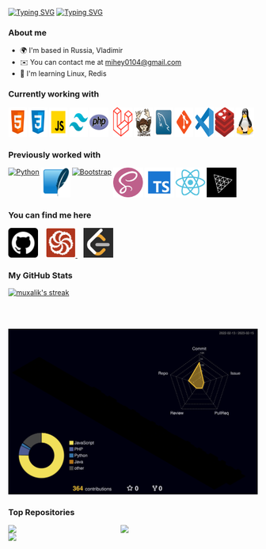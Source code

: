 [![Typing SVG](https://readme-typing-svg.demolab.com?font=Fira+Code&weight=600&size=55&duration=2000&pause=1000000&color=F75C7E&center=true&vCenter=true&width=1000&height=100&lines=Mihail+Kornilov)](https://git.io/typing-svg)
[![Typing SVG](https://readme-typing-svg.herokuapp.com?font=Fira+Code&weight=500&size=35&duration=3500&pause=700&center=true&vCenter=true&width=1000&lines=Backend+Developer;PHP/Laravel+Developer&color=f75c7e)](https://git.io/typing-svg)

### About me

* 🌍  I'm based in Russia, Vladimir
* ✉️  You can contact me at [mihey0104@gmail.com](mailto:mihey0104@gmail.com)
* 🧠  I'm learning Linux, Redis

### Currently working with

<p align="left" style="display: flex; gap: 3px">
    <a href="https://developer.mozilla.org/en-US/docs/Glossary/HTML5" target="_blank" rel="noreferrer">
        <img src="icons/html.png" width="60" height="60" alt="HTML5" />
    </a>
    <a href="https://www.w3.org/TR/CSS/#css" target="_blank" rel="noreferrer">
        <img src="icons/css.png" width="60" height="60" alt="CSS3" />
    </a>
    <a href="https://developer.mozilla.org/en-US/docs/Web/JavaScript" target="_blank" rel="noreferrer">
        <img src="icons/javascript.png" width="60" height="60" alt="JavaScript" />
    </a>
    <a href="#" target="_blank" rel="noreferrer">
        <img src="icons/tailwind.png" width="60" height="60" alt="Tailwind" />
    </a>
    <a href="https://www.php.net/" target="_blank" rel="noreferrer">
        <img src="icons/php.png" width="60" height="60" alt="PHP" />
    </a>
    &nbsp;
    <a href="https://laravel.com/" target="_blank" rel="noreferrer">
        <img src="icons/laravel.png" width="60" height="60" alt="Laravel" />
    </a>
    <a href="https://getcomposer.org/" target="_blank" rel="noreferrer">
        <img src="icons/composer.png" width="60" height="60" alt="Composer" />
    </a>
    <a href="#" target="_blank" rel="noreferrer">
        <img src="icons/mysql.png" width="60" height="60" alt="Mysql" />
    </a>
    <a href="https://git-scm.com/" target="_blank" rel="noreferrer">
        <img src="icons/git.png" width="60" height="60" alt="Git" />
    </a>
    <a href="#" target="_blank" rel="noreferrer">
        <img src="icons/vscode.png" width="60" height="60" alt="VSCode" />
    </a>
    <a href="#" target="_blank" rel="noreferrer">
        <img src="icons/redis.png" width="60" height="60" alt="Redis" />
    </a>
    <a href="#" target="_blank" rel="noreferrer">
        <img src="icons/linux.png" width="60" height="60" alt="Linux" />
    </a>
    &nbsp;
</p>

### Previously worked with

<p style="display: flex; gap: 3px">
    <a href="https://www.python.org/" target="_blank" rel="noreferrer">
        <img src="https://raw.githubusercontent.com/danielcranney/readme-generator/main/public/icons/skills/python-colored.svg" width="60" height="60" alt="Python" />
    </a>
    <a href="https://www.sqlite.org/" target="_blank" rel="noreferrer">
        <img src="icons/SQLite.png" width="60" height="60" alt="SQLite" />
    </a>
    <a href="https://getbootstrap.com/" target="_blank" rel="noreferrer">
        <img src="https://raw.githubusercontent.com/danielcranney/readme-generator/main/public/icons/skills/bootstrap-colored.svg" width="60" height="60" alt="Bootstrap" />
    </a>
    <a href="https://sass-lang.com/" target="_blank" rel="noreferrer">
        <img src="icons/sass.png" width="60" height="60" alt="Sass" />
    </a>
    <a href="https://developer.mozilla.org/en-US/docs/Web/TypeScript" target="_blank" rel="noreferrer">
        <img src="icons/typescript.png" width="60" height="60" alt="TypeScript" />
    </a>
    <a href="#" target="_blank" rel="noreferrer">
        <img src="icons/reactjs.png" width="60" height="60" alt="React" />
    </a>
    <a href="#" target="_blank" rel="noreferrer">
        <img src="icons/threejs.png" width="60" height="60" alt="Three.js" />
    </a>
</p>

### You can find me here

<p align="left">
    <a href="https://www.github.com/muxalik" target="_blank" rel="noreferrer" style="color: white;">
        <img src="icons/github.png" width="60" height="60"/>
    </a>&nbsp;&nbsp;
    <a href="https://www.codewars.com/users/MashkaKakashka2011" target="_blank" rel="noreferrer">
        <img src="icons/codewars.svg" width="60" height="60" />
    </a>&nbsp;&nbsp;
    <a href="https://leetcode.com/Mihey0104/" target="_blank" rel="noreferrer">
        <img src="icons/Leetcode.jpg" width="60" height="60" />
    </a>
</p>

### My GitHub Stats
    
<a href="http://www.github.com/muxalik">
    <img title="🔥 Get streak stats for your profile at git.io/streak-stats" alt="muxalik's streak" src="https://streak-stats.demolab.com/?user=muxalik&theme=monokai-metallian&hide_border=true" />
</a>
<br />
<br />
<!-- <a href="http://www.github.com/muxalik">
    <img src="https://github-readme-activity-graph.cyclic.app/graph?username=muxalik&bg_color=1f212e&color=fecd71&line=f75c7e&point=ffffff&area_color=1c1917&area=true&hide_border=true&custom_title=Muxalik's%20GitHub%20Contribution%20Graph" alt="GitHub Commits Graph" />
</a> -->
<br /><br />

![](./profile-3d-contrib/profile-night-rainbow.svg)

### Top Repositories
<p align="left">
    <a href="https://github.com/muxalik/laravel_blog" align="left"><img align="left" width="45%" src="https://github-readme-stats.vercel.app/api/pin/?username=muxalik&repo=laravel_blog&title_color=f75c7e&text_color=ffffff&icon_color=f75c7e&bg_color=1f212e&hide_border=true&locale=en" /></a>
    <a href="https://github.com/muxalik/IT_Company_Api" align="left"><img align="left" width="45%" src="https://github-readme-stats.vercel.app/api/pin/?username=muxalik&repo=IT_Company_Api&title_color=f75c7e&text_color=ffffff&icon_color=f75c7e&bg_color=1f212e&hide_border=true&locale=en" /></a>
    <a href="https://github.com/muxalik/laravel-broadcasting" align="left"><img align="left" width="45%" src="https://github-readme-stats.vercel.app/api/pin/?username=muxalik&repo=laravel-broadcasting&title_color=f75c7e&text_color=ffffff&icon_color=f75c7e&bg_color=1f212e&hide_border=true&locale=en" /></a>
</p>
